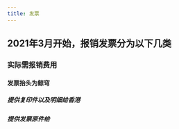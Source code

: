 ```yaml
---
title: 发票
---
```


## 2021年3月开始，报销发票分为以下几类
### 实际需报销费用
#### 发票抬头为鲸穹
##### 提供复印件以及明细给香港
##### 提供发票原件给
